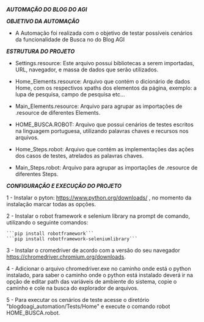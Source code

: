 ***AUTOMAÇÃO DO BLOG DO AGI***

***OBJETIVO DA AUTOMAÇÃO***

- A Automação foi realizada com o objetivo de testar possíveis cenários da funcionalidade de Busca no do Blog AGI

***ESTRUTURA DO PROJETO***

- Settings.resource: Este arquivo possui bibliotecas a serem importadas, URL, navegador, e massa de dados que serão utilizados.

- Home_Elements.resource: Arquivo que contém o dicionário de dados Home, com os respectivos xpaths dos elementos da página, exemplo: a lupa de pesquisa, campo de pesquisa etc...

- Main_Elements.resource: Arquivo para agrupar as importações de .resource de diferentes Elements.

- HOME_BUSCA.ROBOT: Arquivo que possui cenários de testes escritos na linguagem portuguesa, utilizando palavras chaves e recursos nos arquivos.

- Home_Steps.robot: Arquivo que contém as implementações das ações dos casos de testes, atrelados as palavras chaves.

- Main_Steps.robot: Arquivo para agrupar as importações de .resource de diferentes Steps.


***CONFIGURAÇÃO E EXECUÇÃO DO PROJETO***

1 - Instalar o pyton: https://www.python.org/downloads/ , no momento da instalação marcar todas as opções.

2 - Instalar o robot framework e selenium library na prompt de comando, utilizando o seguinte comandos: 

    ```pip install robotframework```
    ```pip install robotframework-seleniumlibrary```

3 - Instalar o cromedriver de acordo com a versão do seu navegador https://chromedriver.chromium.org/downloads.

4 - Adicionar o arquivo chromedriver.exe no caminho onde está o python instalado, para saber o caminho onde o python está instalado deverá ir na opção de editar path das variáveis de ambiente do sistema, copie o caminho e cole na busca do explorador de arquivos.

5 - Para executar os cenários de teste acesse o diretório "blogdoagi_automation/Tests/Home" e execute o comando robot HOME_BUSCA.robot.